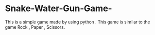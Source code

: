 # Snake-Water-Gun-Game-
This is a simple game made by using python . This game is similar to the game Rock , Paper , Scissors.
